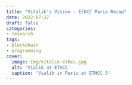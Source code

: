 ```yaml
---
title: "Vitalik's Vision - EthCC Paris Recap"
date: 2022-07-27
draft: false
categories:
- research
tags:
- blockchain
- programming
cover:
  image: img/vitalik-ethcc.jpg
  alt: 'Vialik at ETHCC'
  caption: 'Vialik in Paris at ETHCC 5'
---
```

